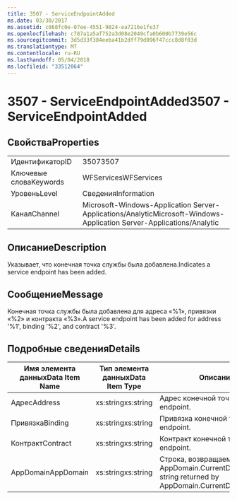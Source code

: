 ```yaml
---
title: 3507 - ServiceEndpointAdded
ms.date: 03/30/2017
ms.assetid: c068fc0e-07ee-4551-9824-ea7216e1fe37
ms.openlocfilehash: c787a1a5af752a3d08e2049cfa0b600b7739e56c
ms.sourcegitcommit: 3d5d33f384eeba41b2dff79d096f47ccc8d8f03d
ms.translationtype: MT
ms.contentlocale: ru-RU
ms.lasthandoff: 05/04/2018
ms.locfileid: "33512064"
---
```

# <a name="3507---serviceendpointadded"></a><span data-ttu-id="f10b9-102">3507 - ServiceEndpointAdded</span><span class="sxs-lookup"><span data-stu-id="f10b9-102">3507 - ServiceEndpointAdded</span></span>
## <a name="properties"></a><span data-ttu-id="f10b9-103">Свойства</span><span class="sxs-lookup"><span data-stu-id="f10b9-103">Properties</span></span>  
  
|||  
|-|-|  
|<span data-ttu-id="f10b9-104">Идентификатор</span><span class="sxs-lookup"><span data-stu-id="f10b9-104">ID</span></span>|<span data-ttu-id="f10b9-105">3507</span><span class="sxs-lookup"><span data-stu-id="f10b9-105">3507</span></span>|  
|<span data-ttu-id="f10b9-106">Ключевые слова</span><span class="sxs-lookup"><span data-stu-id="f10b9-106">Keywords</span></span>|<span data-ttu-id="f10b9-107">WFServices</span><span class="sxs-lookup"><span data-stu-id="f10b9-107">WFServices</span></span>|  
|<span data-ttu-id="f10b9-108">Уровень</span><span class="sxs-lookup"><span data-stu-id="f10b9-108">Level</span></span>|<span data-ttu-id="f10b9-109">Сведения</span><span class="sxs-lookup"><span data-stu-id="f10b9-109">Information</span></span>|  
|<span data-ttu-id="f10b9-110">Канал</span><span class="sxs-lookup"><span data-stu-id="f10b9-110">Channel</span></span>|<span data-ttu-id="f10b9-111">Microsoft-Windows-Application Server-Applications/Analytic</span><span class="sxs-lookup"><span data-stu-id="f10b9-111">Microsoft-Windows-Application Server-Applications/Analytic</span></span>|  
  
## <a name="description"></a><span data-ttu-id="f10b9-112">Описание</span><span class="sxs-lookup"><span data-stu-id="f10b9-112">Description</span></span>  
 <span data-ttu-id="f10b9-113">Указывает, что конечная точка службы была добавлена.</span><span class="sxs-lookup"><span data-stu-id="f10b9-113">Indicates a service endpoint has been added.</span></span>  
  
## <a name="message"></a><span data-ttu-id="f10b9-114">Сообщение</span><span class="sxs-lookup"><span data-stu-id="f10b9-114">Message</span></span>  
 <span data-ttu-id="f10b9-115">Конечная точка службы была добавлена для адреса «%1», привязки «%2» и контракта «%3».</span><span class="sxs-lookup"><span data-stu-id="f10b9-115">A service endpoint has been added for address '%1', binding '%2', and contract '%3'.</span></span>  
  
## <a name="details"></a><span data-ttu-id="f10b9-116">Подробные сведения</span><span class="sxs-lookup"><span data-stu-id="f10b9-116">Details</span></span>  
  
|<span data-ttu-id="f10b9-117">Имя элемента данных</span><span class="sxs-lookup"><span data-stu-id="f10b9-117">Data Item Name</span></span>|<span data-ttu-id="f10b9-118">Тип элемента данных</span><span class="sxs-lookup"><span data-stu-id="f10b9-118">Data Item Type</span></span>|<span data-ttu-id="f10b9-119">Описание</span><span class="sxs-lookup"><span data-stu-id="f10b9-119">Description</span></span>|  
|--------------------|--------------------|-----------------|  
|<span data-ttu-id="f10b9-120">Адрес</span><span class="sxs-lookup"><span data-stu-id="f10b9-120">Address</span></span>|<span data-ttu-id="f10b9-121">xs:string</span><span class="sxs-lookup"><span data-stu-id="f10b9-121">xs:string</span></span>|<span data-ttu-id="f10b9-122">Адрес конечной точки.</span><span class="sxs-lookup"><span data-stu-id="f10b9-122">The address of the endpoint.</span></span>|  
|<span data-ttu-id="f10b9-123">Привязка</span><span class="sxs-lookup"><span data-stu-id="f10b9-123">Binding</span></span>|<span data-ttu-id="f10b9-124">xs:string</span><span class="sxs-lookup"><span data-stu-id="f10b9-124">xs:string</span></span>|<span data-ttu-id="f10b9-125">Привязка конечной точки.</span><span class="sxs-lookup"><span data-stu-id="f10b9-125">The binding of the endpoint.</span></span>|  
|<span data-ttu-id="f10b9-126">Контракт</span><span class="sxs-lookup"><span data-stu-id="f10b9-126">Contract</span></span>|<span data-ttu-id="f10b9-127">xs:string</span><span class="sxs-lookup"><span data-stu-id="f10b9-127">xs:string</span></span>|<span data-ttu-id="f10b9-128">Контракт конечной точки.</span><span class="sxs-lookup"><span data-stu-id="f10b9-128">The contract of the endpoint.</span></span>|  
|<span data-ttu-id="f10b9-129">AppDomain</span><span class="sxs-lookup"><span data-stu-id="f10b9-129">AppDomain</span></span>|<span data-ttu-id="f10b9-130">xs:string</span><span class="sxs-lookup"><span data-stu-id="f10b9-130">xs:string</span></span>|<span data-ttu-id="f10b9-131">Строка, возвращаемая AppDomain.CurrentDomain.FriendlyName.</span><span class="sxs-lookup"><span data-stu-id="f10b9-131">The string returned by AppDomain.CurrentDomain.FriendlyName.</span></span>|

